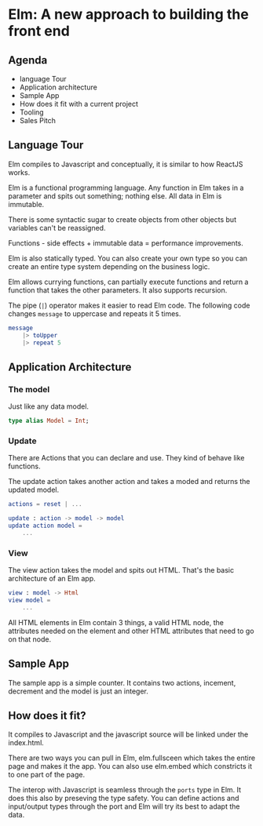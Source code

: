 # Elm: A new approach to building the front end

## Agenda

* language Tour
* Application architecture
* Sample App
* How does it fit with a current project
* Tooling
* Sales Pitch

## Language Tour

Elm compiles to Javascript and conceptually, it is similar to how ReactJS works.

Elm is a functional programming language. Any function in Elm takes in a parameter and spits out something; nothing else. All data in Elm is immutable. 

There is some syntactic sugar to create objects from other objects but variables can't be reassigned.

Functions - side effects + immutable data = performance improvements. 

Elm is also statically typed. You can also create your own type so you can create an entire type system depending on the business logic. 

Elm allows currying functions, can partially execute functions and return a function that takes the other parameters. It also supports recursion.

The pipe (`|`) operator makes it easier to read Elm code. The following code changes `message` to uppercase and repeats it 5 times. 

```elm
message
    |> toUpper
    |> repeat 5
```

## Application Architecture

### The model

Just like any data model.

```elm 
type alias Model = Int;
```

### Update

There are Actions that you can declare and use. They kind of behave like functions. 

The update action takes another action and takes a moded and returns the updated model.

```elm
actions = reset | ...

update : action -> model -> model
update action model = 
    ...
```

### View 

The view action takes the model and spits out HTML. That's the basic architecture of an Elm app. 

```elm
view : model -> Html
view model = 
    ...
```

All HTML elements in Elm contain 3 things, a valid HTML node, the attributes needed on the element and other HTML attributes that need to go on that node.

## Sample App

The sample app is a simple counter. It contains two actions, incement, decrement and the model is just an integer. 

## How does it fit?

It compiles to Javascript and the javascript source will be linked under the index.html. 

There are two ways you can pull in Elm, elm.fullsceen which takes the entire page and makes it the app. You can also use elm.embed which constricts it to one part of the page. 

The interop with Javascript is seamless through the `ports` type in Elm. It does this also by preseving the type safety. You can define actions and input/output types through the port and Elm will try its best to adapt the data.


